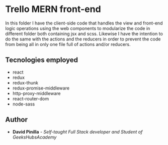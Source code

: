 # Trello MERN front-end
In this folder I have the client-side code that handles the view and front-end logic operations using the web components to modularize the code in different folder both containing jsx and scss. Likewise I have the intention to do the same with the actions and the reducers in order to prevent the code from being all in only one file full of actions and/or reducers.
## Tecnologies employed

- react
- redux
- redux-thunk
- redux-promise-middleware
- http-proxy-middleware
- react-router-dom
- node-sass

## Author
* **David Pinilla** - *Self-taught Full Stack developer and Student of GeeksHubsAcademy* 
